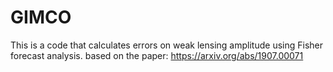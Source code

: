 # GIMCO
This is a code that calculates errors on weak lensing amplitude using Fisher forecast analysis. based on the paper: https://arxiv.org/abs/1907.00071
